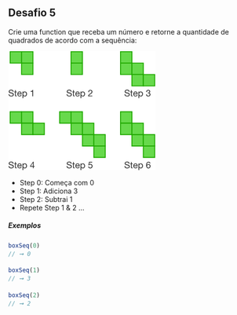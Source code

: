 ## Desafio 5

Crie uma function que receba um número e retorne a quantidade de quadrados de acordo com a sequência:

![alt text](./boxes.png "Logo Title Text 1")

* Step 0: Começa com 0
* Step 1: Adiciona 3
* Step 2: Subtrai 1
* Repete Step 1 & 2 ...


##### Exemplos
```js
boxSeq(0) 
// ➞ 0

boxSeq(1) 
// ➞ 3

boxSeq(2) 
// ➞ 2
```